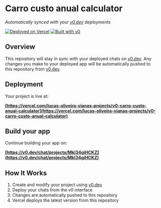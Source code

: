# Carro custo anual calculator

*Automatically synced with your [v0.dev](https://v0.dev) deployments*

[![Deployed on Vercel](https://img.shields.io/badge/Deployed%20on-Vercel-black?style=for-the-badge&logo=vercel)](https://vercel.com/lucas-oliveira-vianas-projects/v0-carro-custo-anual-calculator)
[![Built with v0](https://img.shields.io/badge/Built%20with-v0.dev-black?style=for-the-badge)](https://v0.dev/chat/projects/Mkl34giHCKZ)

## Overview

This repository will stay in sync with your deployed chats on [v0.dev](https://v0.dev).
Any changes you make to your deployed app will be automatically pushed to this repository from [v0.dev](https://v0.dev).

## Deployment

Your project is live at:

**[https://vercel.com/lucas-oliveira-vianas-projects/v0-carro-custo-anual-calculator](https://vercel.com/lucas-oliveira-vianas-projects/v0-carro-custo-anual-calculator)**

## Build your app

Continue building your app on:

**[https://v0.dev/chat/projects/Mkl34giHCKZ](https://v0.dev/chat/projects/Mkl34giHCKZ)**

## How It Works

1. Create and modify your project using [v0.dev](https://v0.dev)
2. Deploy your chats from the v0 interface
3. Changes are automatically pushed to this repository
4. Vercel deploys the latest version from this repository